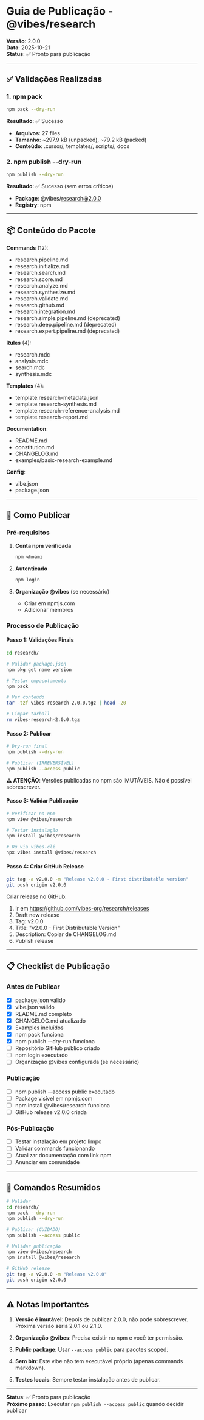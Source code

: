 # Guia de Publicação - @vibes/research

**Versão**: 2.0.0  
**Data**: 2025-10-21  
**Status**: ✅ Pronto para publicação

---

## ✅ Validações Realizadas

### 1. npm pack
```bash
npm pack --dry-run
```

**Resultado**: ✅ Sucesso
- **Arquivos**: 27 files
- **Tamanho**: ~297.9 kB (unpacked), ~79.2 kB (packed)
- **Conteúdo**: .cursor/, templates/, scripts/, docs

### 2. npm publish --dry-run
```bash
npm publish --dry-run
```

**Resultado**: ✅ Sucesso (sem erros críticos)
- **Package**: @vibes/research@2.0.0
- **Registry**: npm

---

## 📦 Conteúdo do Pacote

**Commands** (12):
- research.pipeline.md
- research.initialize.md
- research.search.md
- research.score.md
- research.analyze.md
- research.synthesize.md
- research.validate.md
- research.github.md
- research.integration.md
- research.simple.pipeline.md (deprecated)
- research.deep.pipeline.md (deprecated)
- research.expert.pipeline.md (deprecated)

**Rules** (4):
- research.mdc
- analysis.mdc
- search.mdc
- synthesis.mdc

**Templates** (4):
- template.research-metadata.json
- template.research-synthesis.md
- template.research-reference-analysis.md
- template.research-report.md

**Documentation**:
- README.md
- constitution.md
- CHANGELOG.md
- examples/basic-research-example.md

**Config**:
- vibe.json
- package.json

---

## 🚀 Como Publicar

### Pré-requisitos

1. **Conta npm verificada**
   ```bash
   npm whoami
   ```

2. **Autenticado**
   ```bash
   npm login
   ```

3. **Organização @vibes** (se necessário)
   - Criar em npmjs.com
   - Adicionar membros

### Processo de Publicação

#### Passo 1: Validações Finais

```bash
cd research/

# Validar package.json
npm pkg get name version

# Testar empacotamento
npm pack

# Ver conteúdo
tar -tzf vibes-research-2.0.0.tgz | head -20

# Limpar tarball
rm vibes-research-2.0.0.tgz
```

#### Passo 2: Publicar

```bash
# Dry-run final
npm publish --dry-run

# Publicar (IRREVERSÍVEL)
npm publish --access public
```

**⚠️ ATENÇÃO**: Versões publicadas no npm são IMUTÁVEIS. Não é possível sobrescrever.

#### Passo 3: Validar Publicação

```bash
# Verificar no npm
npm view @vibes/research

# Testar instalação
npm install @vibes/research

# Ou via vibes-cli
npx vibes install @vibes/research
```

#### Passo 4: Criar GitHub Release

```bash
git tag -a v2.0.0 -m "Release v2.0.0 - First distributable version"
git push origin v2.0.0
```

Criar release no GitHub:
1. Ir em https://github.com/vibes-org/research/releases
2. Draft new release
3. Tag: v2.0.0
4. Title: "v2.0.0 - First Distributable Version"
5. Description: Copiar de CHANGELOG.md
6. Publish release

---

## 📋 Checklist de Publicação

### Antes de Publicar
- [x] package.json válido
- [x] vibe.json válido
- [x] README.md completo
- [x] CHANGELOG.md atualizado
- [x] Examples incluídos
- [x] npm pack funciona
- [x] npm publish --dry-run funciona
- [ ] Repositório GitHub público criado
- [ ] npm login executado
- [ ] Organização @vibes configurada (se necessário)

### Publicação
- [ ] npm publish --access public executado
- [ ] Package visível em npmjs.com
- [ ] npm install @vibes/research funciona
- [ ] GitHub release v2.0.0 criada

### Pós-Publicação
- [ ] Testar instalação em projeto limpo
- [ ] Validar commands funcionando
- [ ] Atualizar documentação com link npm
- [ ] Anunciar em comunidade

---

## 🎯 Comandos Resumidos

```bash
# Validar
cd research/
npm pack --dry-run
npm publish --dry-run

# Publicar (CUIDADO)
npm publish --access public

# Validar publicação
npm view @vibes/research
npm install @vibes/research

# GitHub release
git tag -a v2.0.0 -m "Release v2.0.0"
git push origin v2.0.0
```

---

## ⚠️ Notas Importantes

1. **Versão é imutável**: Depois de publicar 2.0.0, não pode sobrescrever. Próxima versão seria 2.0.1 ou 2.1.0.

2. **Organização @vibes**: Precisa existir no npm e você ter permissão.

3. **Public package**: Usar `--access public` para pacotes scoped.

4. **Sem bin**: Este vibe não tem executável próprio (apenas commands markdown).

5. **Testes locais**: Sempre testar instalação antes de publicar.

---

**Status**: ✅ Pronto para publicação  
**Próximo passo**: Executar `npm publish --access public` quando decidir publicar

